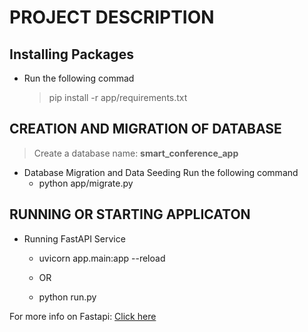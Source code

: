 # PROJECT DESCRIPTION

## Installing Packages
- Run the following commad
    > pip install -r app/requirements.txt



## CREATION AND MIGRATION OF DATABASE
>  Create a database name: **smart_conference_app**


- Database Migration and Data Seeding
Run the following command
    - python app/migrate.py


## RUNNING OR STARTING APPLICATON
- Running FastAPI Service 
    - uvicorn app.main:app --reload

    - OR

    - python run.py





For more info on Fastapi: [Click here](https://fastapi.tiangolo.com/)
